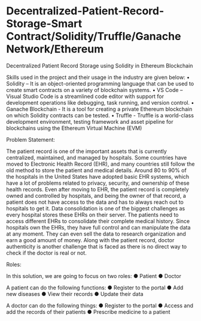 # Decentralized-Patient-Record-Storage-Smart Contract/Solidity/Truffle/Ganache Network/Ethereum
Decentralized Patient Record  Storage using Solidity in Ethereum Blockchain

Skills used in the project and their usage in the industry are given below: 
  •	Solidity – It is an object-oriented programming language that can be used to create smart contracts on a variety of blockchain systems. 
  •	VS Code – Visual Studio Code is a streamlined code editor with support for development operations like debugging, task running, and version control.
  •	Ganache Blockchain - It is a tool for creating a private Ethereum blockchain on which Solidity contracts can be tested.
  •	Truffle - Truffle is a world-class development environment, testing framework and asset pipeline for blockchains using the Ethereum Virtual Machine (EVM)


Problem Statement:

The patient record is one of the important assets that is currently centralized, maintained, and managed by hospitals. 
Some countries have moved to Electronic Health Record (EHR), and many countries still follow the old method to store the patient and medical details. Around 80 to 90% of the hospitals in the United States have adopted basic EHR systems, which have a lot of problems related to privacy, security, and ownership of these health records. 
Even after moving to EHR, the patient record is completely owned and controlled by hospitals, and being the owner of that record, a patient does not have access to the data and has to always reach out to hospitals to get it.
Data consolidation is one of the biggest challenges as every hospital stores these EHRs on their server. The patients need to access different EHRs to consolidate their complete medical history.
Since hospitals own the EHRs, they have full control and can manipulate the data at any moment. They can even sell the data to research organization and earn a good amount of money.
Along with the patient record, doctor authenticity is another challenge that is faced as there is no direct way to check if the doctor is real or not. 

Roles:

In this solution, we are going to focus on two roles:
  ●	Patient
  ●	Doctor

A patient can do the following functions:
  ●	Register to the portal
  ●	Add new diseases 
  ●	View their records
  ●	Update their data

A doctor can do the following things:
  ●	Register to the portal
  ●	Access and add the records of their patients
  ●	Prescribe medicine to a patient

